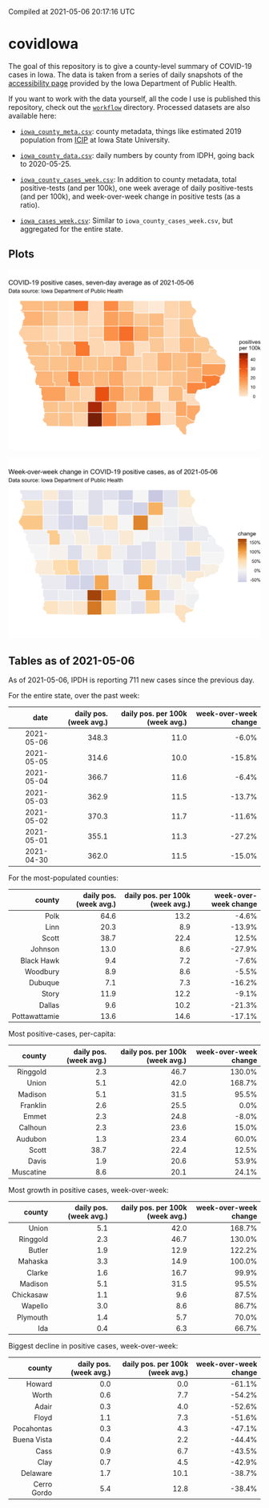 Compiled at 2021-05-06 20:17:16 UTC

<!-- README.md is generated from README.Rmd. Please edit that file -->

# covidIowa

<!-- badges: start -->

<!-- badges: end -->

The goal of this repository is to give a county-level summary of
COVID-19 cases in Iowa. The data is taken from a series of daily
snapshots of the [accessibility
page](https://coronavirus.iowa.gov/pages/access) provided by the Iowa
Department of Public Health.

If you want to work with the data yourself, all the code I use is
published this repository, check out the [`workflow`](workflow)
directory. Processed datasets are also available here:

  - [`iowa_county_meta.csv`](https://raw.githubusercontent.com/ijlyttle/covidIowa/master/workflow/data/99-publish/iowa_county_meta.csv):
    county metadata, things like estimated 2019 population from
    [ICIP](https://www.icip.iastate.edu/tables/population/counties-estimates)
    at Iowa State University.

  - [`iowa_county_data.csv`](https://raw.githubusercontent.com/ijlyttle/covidIowa/master/workflow/data/99-publish/iowa_county_data.csv):
    daily numbers by county from IDPH, going back to 2020-05-25.

  - [`iowa_county_cases_week.csv`](https://raw.githubusercontent.com/ijlyttle/covidIowa/master/workflow/data/99-publish/iowa_county_data.csv):
    In addition to county metadata, total positive-tests (and per 100k),
    one week average of daily positive-tests (and per 100k), and
    week-over-week change in positive tests (as a ratio).

  - [`iowa_cases_week.csv`](https://raw.githubusercontent.com/ijlyttle/covidIowa/master/workflow/data/99-publish/iowa_cases_week.csv):
    Similar to `iowa_county_cases_week.csv`, but aggregated for the
    entire state.

## Plots

![](workflow/data/99-publish/iowa_cases.png)

![](workflow/data/99-publish/iowa_change.png)

## Tables as of 2021-05-06

As of 2021-05-06, IPDH is reporting 711 new cases since the previous
day.

For the entire state, over the past week:

|       date | daily pos. (week avg.) | daily pos. per 100k (week avg.) | week-over-week change |
| ---------: | ---------------------: | ------------------------------: | --------------------: |
| 2021-05-06 |                  348.3 |                            11.0 |                \-6.0% |
| 2021-05-05 |                  314.6 |                            10.0 |               \-15.8% |
| 2021-05-04 |                  366.7 |                            11.6 |                \-6.4% |
| 2021-05-03 |                  362.9 |                            11.5 |               \-13.7% |
| 2021-05-02 |                  370.3 |                            11.7 |               \-11.6% |
| 2021-05-01 |                  355.1 |                            11.3 |               \-27.2% |
| 2021-04-30 |                  362.0 |                            11.5 |               \-15.0% |

For the most-populated counties:

|        county | daily pos. (week avg.) | daily pos. per 100k (week avg.) | week-over-week change |
| ------------: | ---------------------: | ------------------------------: | --------------------: |
|          Polk |                   64.6 |                            13.2 |                \-4.6% |
|          Linn |                   20.3 |                             8.9 |               \-13.9% |
|         Scott |                   38.7 |                            22.4 |                 12.5% |
|       Johnson |                   13.0 |                             8.6 |               \-27.9% |
|    Black Hawk |                    9.4 |                             7.2 |                \-7.6% |
|      Woodbury |                    8.9 |                             8.6 |                \-5.5% |
|       Dubuque |                    7.1 |                             7.3 |               \-16.2% |
|         Story |                   11.9 |                            12.2 |                \-9.1% |
|        Dallas |                    9.6 |                            10.2 |               \-21.3% |
| Pottawattamie |                   13.6 |                            14.6 |               \-17.1% |

Most positive-cases, per-capita:

|    county | daily pos. (week avg.) | daily pos. per 100k (week avg.) | week-over-week change |
| --------: | ---------------------: | ------------------------------: | --------------------: |
|  Ringgold |                    2.3 |                            46.7 |                130.0% |
|     Union |                    5.1 |                            42.0 |                168.7% |
|   Madison |                    5.1 |                            31.5 |                 95.5% |
|  Franklin |                    2.6 |                            25.5 |                  0.0% |
|     Emmet |                    2.3 |                            24.8 |                \-8.0% |
|   Calhoun |                    2.3 |                            23.6 |                 15.0% |
|   Audubon |                    1.3 |                            23.4 |                 60.0% |
|     Scott |                   38.7 |                            22.4 |                 12.5% |
|     Davis |                    1.9 |                            20.6 |                 53.9% |
| Muscatine |                    8.6 |                            20.1 |                 24.1% |

Most growth in positive cases, week-over-week:

|    county | daily pos. (week avg.) | daily pos. per 100k (week avg.) | week-over-week change |
| --------: | ---------------------: | ------------------------------: | --------------------: |
|     Union |                    5.1 |                            42.0 |                168.7% |
|  Ringgold |                    2.3 |                            46.7 |                130.0% |
|    Butler |                    1.9 |                            12.9 |                122.2% |
|   Mahaska |                    3.3 |                            14.9 |                100.0% |
|    Clarke |                    1.6 |                            16.7 |                 99.9% |
|   Madison |                    5.1 |                            31.5 |                 95.5% |
| Chickasaw |                    1.1 |                             9.6 |                 87.5% |
|   Wapello |                    3.0 |                             8.6 |                 86.7% |
|  Plymouth |                    1.4 |                             5.7 |                 70.0% |
|       Ida |                    0.4 |                             6.3 |                 66.7% |

Biggest decline in positive cases, week-over-week:

|      county | daily pos. (week avg.) | daily pos. per 100k (week avg.) | week-over-week change |
| ----------: | ---------------------: | ------------------------------: | --------------------: |
|      Howard |                    0.0 |                             0.0 |               \-61.1% |
|       Worth |                    0.6 |                             7.7 |               \-54.2% |
|       Adair |                    0.3 |                             4.0 |               \-52.6% |
|       Floyd |                    1.1 |                             7.3 |               \-51.6% |
|  Pocahontas |                    0.3 |                             4.3 |               \-47.1% |
| Buena Vista |                    0.4 |                             2.2 |               \-44.4% |
|        Cass |                    0.9 |                             6.7 |               \-43.5% |
|        Clay |                    0.7 |                             4.5 |               \-42.9% |
|    Delaware |                    1.7 |                            10.1 |               \-38.7% |
| Cerro Gordo |                    5.4 |                            12.8 |               \-38.4% |
